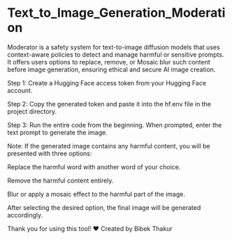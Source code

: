 # Text_to_Image_Generation_Moderation
Moderator is a safety system for text-to-image diffusion models that uses context-aware policies to detect and manage harmful or sensitive prompts. It offers users options to replace, remove, or Mosaic blur such content before image generation, ensuring ethical and secure AI image creation.


Step 1:
Create a Hugging Face access token from your Hugging Face account.

Step 2:
Copy the generated token and paste it into the hf.env file in the project directory.

Step 3:
Run the entire code from the beginning. When prompted, enter the text prompt to generate the image.

Note:
If the generated image contains any harmful content, you will be presented with three options:

Replace the harmful word with another word of your choice.

Remove the harmful content entirely.

Blur or apply a mosaic effect to the harmful part of the image.

After selecting the desired option, the final image will be generated accordingly.

Thank you for using this tool! ❤️
Created by Bibek Thakur

